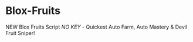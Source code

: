 # Blox-Fruits
NEW Blox Fruits Script *NO KEY* - Quickest Auto Farm, Auto Mastery &amp; Devil Fruit Sniper!
